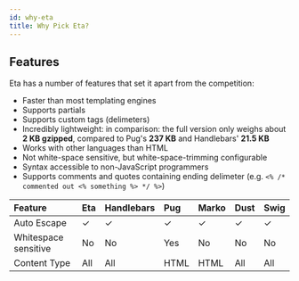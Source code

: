 ```yaml
---
id: why-eta
title: Why Pick Eta?
---
```


## Features

Eta has a number of features that set it apart from the competition:

- Faster than most templating engines
- Supports partials
- Supports custom tags (delimeters)
- Incredibly lightweight: in comparison: the full version only weighs about **2 KB gzipped**, compared to Pug's **237 KB** and Handlebars' **21.5 KB**
- Works with other languages than HTML
- Not white-space sensitive, but white-space-trimming configurable
- Syntax accessible to non-JavaScript programmers
- Supports comments and quotes containing ending delimeter (e.g. `<% /* commented out <% something %> */ %>`)

| **Feature**          | **Eta** | Handlebars | Pug  | Marko | Dust | Swig |
| :------------------- | :------ | :--------- | :--- | :---- | :--- | :--- |
| Auto Escape          | ✓       | ✓          | ✓    | ✓     | ✓    | ✓    |
| Whitespace sensitive | No      | No         | Yes  | No    | No   | No   |
| Content Type         | All     | All        | HTML | HTML  | All  | All  |
